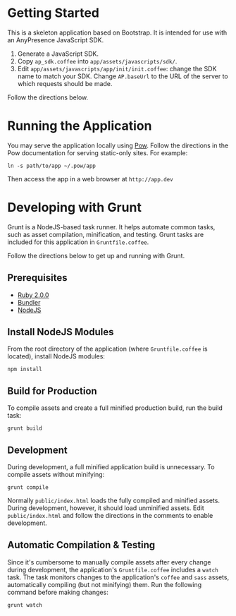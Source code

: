 # Getting Started 

This is a skeleton application based on Bootstrap.  It is intended for use with
an AnyPresence JavaScript SDK.

1. Generate a JavaScript SDK.
2. Copy `ap_sdk.coffee` into `app/assets/javascripts/sdk/`.
3. Edit `app/assets/javascripts/app/init/init.coffee`:  change the SDK name to
match your SDK.  Change `AP.baseUrl` to the URL of the server to which requests
should be made.

Follow the directions below.

# Running the Application

You may serve the application locally using [Pow](http://pow.cx).  Follow
the directions in the Pow documentation for serving static-only sites.
For example:

    ln -s path/to/app ~/.pow/app

Then access the app in a web browser at `http://app.dev`


# Developing with Grunt

Grunt is a NodeJS-based task runner.  It helps automate common tasks, such as
asset compilation, minification, and testing.  Grunt tasks are included for this
application in `Gruntfile.coffee`.

Follow the directions below to get up and running with Grunt.

## Prerequisites

- [Ruby 2.0.0](http://www.ruby-lang.org/en/)
- [Bundler](http://gembundler.com)
- [NodeJS](http://nodejs.org)

## Install NodeJS Modules

From the root directory of the application (where `Gruntfile.coffee` is
located), install NodeJS modules:

    npm install

## Build for Production

To compile assets and create a full minified production build, run the
build task:

    grunt build

## Development

During development, a full minified application build is unnecessary.  To
compile assets without minifying:

    grunt compile

Normally `public/index.html` loads the fully compiled and minified assets.
During development, however, it should load unminified assets.  Edit
`public/index.html` and follow the directions in the comments to enable development.

## Automatic Compilation & Testing

Since it's cumbersome to manually compile assets after every change during
development, the application's `Gruntfile.coffee` includes a `watch` task.  The
task monitors changes to the application's `coffee` and `sass` assets,
automatically compiling (but not minifying) them.  Run the following command
before making changes:

    grunt watch
